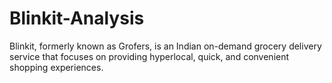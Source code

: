 # Blinkit-Analysis
Blinkit, formerly known as Grofers, is an Indian on-demand grocery delivery service that focuses on providing hyperlocal, quick, and convenient shopping experiences.
